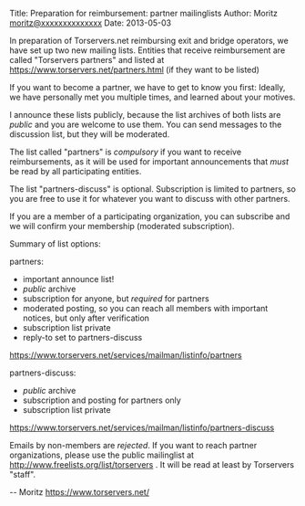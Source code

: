 Title:  Preparation for reimbursement: partner mailinglists
Author: Moritz <moritz@xxxxxxxxxxxxxx>
Date: 2013-05-03


In preparation of Torservers.net reimbursing exit and bridge operators,
we have set up two new mailing lists. Entities that receive
reimbursement are called "Torservers partners" and listed at
https://www.torservers.net/partners.html (if they want to be listed)

If you want to become a partner, we have to get to know you first:
Ideally, we have personally met you multiple times, and learned about
your motives.

I announce these lists publicly, because the list archives of both lists
are *public* and you are welcome to use them. You can send messages to
the discussion list, but they will be moderated.

The list called "partners" is *compulsory* if you want to receive
reimbursements, as it will be used for important announcements that
*must* be read by all participating entities.

The list "partners-discuss" is optional. Subscription is limited to
partners, so you are free to use it for whatever you want to discuss
with other partners.

If you are a member of a participating organization, you can subscribe
and we will confirm your membership (moderated subscription).

Summary of list options:

partners:
 - important announce list!
 - *public* archive
 - subscription for anyone, but *required* for partners
 - moderated posting, so you can reach all members with important
notices, but only after verification
 - subscription list private
 - reply-to set to partners-discuss

https://www.torservers.net/services/mailman/listinfo/partners

partners-discuss:
 - *public* archive
 - subscription and posting for partners only
 - subscription list private

https://www.torservers.net/services/mailman/listinfo/partners-discuss

Emails by non-members are *rejected*. If you want to reach partner
organizations, please use the public mailinglist at
http://www.freelists.org/list/torservers . It will be read at least by
Torservers "staff".

-- 
Moritz
https://www.torservers.net/

